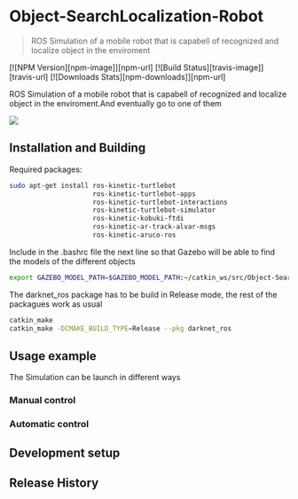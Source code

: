 # Object-SearchLocalization-Robot
> ROS Simulation of a mobile robot that is capabell of recognized and localize object in the enviroment

[![NPM Version][npm-image]][npm-url]
[![Build Status][travis-image]][travis-url]
[![Downloads Stats][npm-downloads]][npm-url]

ROS Simulation of a mobile robot that is capabell of recognized and localize object in the enviroment.And eventually go to one of them

![](header.png)

## Installation and Building

Required packages:

```sh
sudo apt-get install ros-kinetic-turtlebot
                     ros-kinetic-turtlebot-apps
                     ros-kinetic-turtlebot-interactions 
                     ros-kinetic-turtlebot-simulator 
                     ros-kinetic-kobuki-ftdi
                     ros-kinetic-ar-track-alvar-msgs
                     ros-kinetic-aruco-ros
```

Include in the .bashrc file the next line so that Gazebo will be able to find the models of the different objects

```sh
export GAZEBO_MODEL_PATH=$GAZEBO_MODEL_PATH:~/catkin_ws/src/Object-SearchLocalization-Robot/labrob_gazebo/models
```

The darknet_ros package has to be build in Release mode, the rest of the packagues work as usual

```sh
catkin_make
catkin_make -DCMAKE_BUILD_TYPE=Release --pkg darknet_ros
```

## Usage example

The Simulation can be launch in different ways

### Manual control

### Automatic control


## Development setup


## Release History
